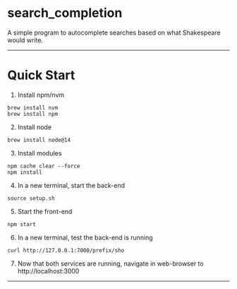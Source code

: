 # search_completion
A simple program to autocomplete searches based on what Shakespeare would write.

---

# Quick Start
1. Install npm/nvm
```
brew install nvm 
brew install npm
```
2. Install node
```
brew install node@14
```
3. Install modules
```
npm cache clear --force
npm install
```
4. In a new terminal, start the back-end
```
source setup.sh
```

5. Start the front-end
```
npm start
```

6. In a new terminal, test the back-end is running
```
curl http://127.0.0.1:7000/prefix/sho
```
7. Now that both services are running, navigate in web-browser to http://localhost:3000
---
